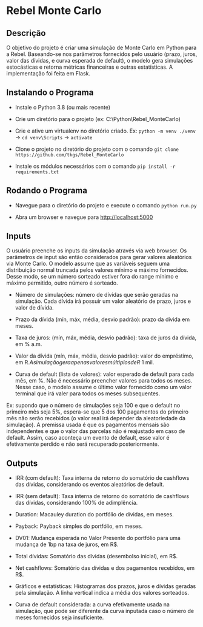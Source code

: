 <h1>Rebel Monte Carlo</h1>
<h2>Descrição</h2>
O objetivo do projeto é criar uma simulação de Monte Carlo em Python para a Rebel.
Baseando-se nos parâmetros fornecidos pelo usuário (prazo, juros, valor das dívidas, e curva esperada de default), o modelo gera simulações estocásticas e retorna métricas financeiras e outras estatísticas.
A implementação foi feita em Flask.

<h2>Instalando o Programa</h2>

- Instale o Python 3.8 (ou mais recente)

- Crie um diretório para o projeto (ex: C:\Python\Rebel_MonteCarlo)

- Crie e ative um virtualenv no diretório criado. Ex: `python -m venv ./venv` -> `cd venv\Scripts` -> `activate`

- Clone o projeto no diretório do projeto com o comando `git clone https://github.com/tkgs/Rebel_MonteCarlo`

- Instale os módulos necessários com o comando `pip install -r requirements.txt`


<h2>Rodando o Programa</h2>

- Navegue para o diretório do projeto e execute o comando `python run.py`

- Abra um browser e navegue para <a href="http://localhost:5000">http://localhost:5000</a>


<h2>Inputs</h2>
O usuário preenche os inputs da simulação através via web browser.
Os parâmetros de input são então considerados para gerar valores aleatórios via Monte Carlo. O modelo assume que as variáveis seguem uma distribuição normal truncada pelos valores mínimo e máximo fornecidos. Desse modo, se um número sorteado estiver fora do range mínimo e máximo permitido, outro número é sorteado.

- Número de simulações: número de dívidas que serão geradas na simulação. Cada dívida irá possuir um valor aleatório de prazo, juros e valor de dívida.

- Prazo da dívida (mín, máx, média, desvio padrão): prazo da dívida em meses.

- Taxa de juros: (mín, máx, média, desvio padrão): taxa de juros da dívida, em % a.m.

- Valor da dívida (mín, máx, média, desvio padrão): valor do empréstimo, em R$. A simulação gera apenas valores múltiplos de R$ 1 mil.

- Curva de default (lista de valores): valor esperado de default para cada mês, em %. Não é necessário preencher valores para todos os meses. Nesse caso, o modelo assume o último valor fornecido como um valor terminal que irá valer para todos os meses subsequentes.

Ex: supondo que o número de simulações seja 100 e que o default no primeiro mês seja 5%, espera-se que 5 dos 100 pagamentos do primeiro mês não serão recebidos (o valor real irá depender da aleatoriedade da simulação). A premissa usada é que os pagamentos mensais são independentes e que o valor das parcelas não é reajustado em caso de default. Assim, caso aconteça um evento de default, esse valor é efetivamente perdido e não será recuperado posteriormente.

<h2>Outputs</h2>

- IRR (com default): Taxa interna de retorno do somatório de cashflows das dívidas, considerando os eventos aleatórios de default.

- IRR (sem default): Taxa interna de retorno do somatório de cashflows das dívidas, considerando 100% de adimplência.

- Duration: Macauley duration do portfólio de dívidas, em meses.

- Payback: Payback simples do portfólio, em meses.

- DV01: Mudança esperada no Valor Presente do portfólio para uma mudança de 1bp na taxa de juros, em R$.

- Total dívidas: Somatório das dívidas (desembolso inicial), em R$.

- Net cashflows: Somatório das dívidas e dos pagamentos recebidos, em R$.

- Gráficos e estatísticas: Histogramas dos prazos, juros e dívidas geradas pela simulação. A linha vertical indica a média dos valores sorteados.

- Curva de default considerada: a curva efetivamente usada na simulação, que pode ser diferente da curva inputada caso o número de meses fornecidos seja insuficiente.
